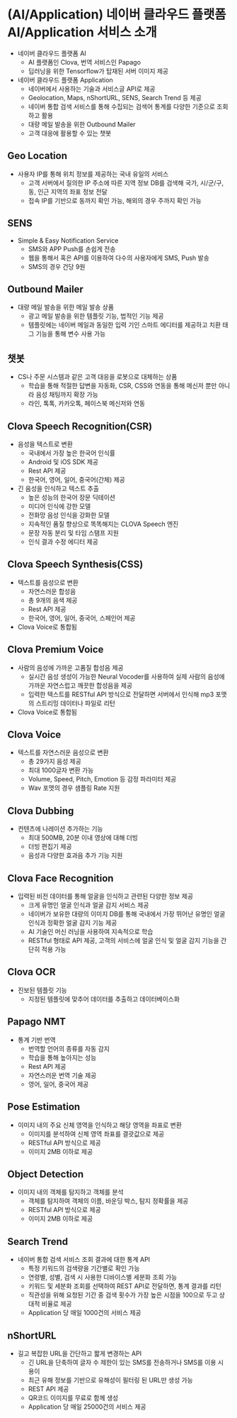# (AI/Application) 네이버 클라우드 플랫폼 AI/Application 서비스 소개
- 네이버 클라우드 플랫폼 AI
    - AI 플랫폼인 Clova, 번역 서비스인 Papago
    - 딥러닝을 위한 Tensorflow가 탑재된 서버 이미지 제공
- 네이버 클라우드 플랫폼 Application
    - 네이버에서 사용하는 기술과 서비스글 API로 제공
    - Geolocation, Maps, nShortURL, SENS, Search Trend 등 제공
    - 네이버 통합 검색 서비스를 통해 수집되는 검색어 통계를 다양한 기준으로 조회하고 활용
    - 대량 메일 발송을 위한 Outbound Mailer
    - 고객 대응에 활용할 수 있는 챗봇

## Geo Location
- 사용자 IP를 통해 위치 정보를 제공하는 국내 유일의 서비스
    - 고객 서버에서 질의한 IP 주소에 따른 지역 정보 DB를 검색해 국가, 시/군/구, 동, 인근 지역의 좌표 정보 전달
    - 접속 IP를 기반으로 동까지 확인 가능, 해외의 경우 주까지 확인 가능

## SENS
- Simple & Easy Notification Service
    - SMS와 APP Push를 손쉽게 전송
    - 웹을 통해서 혹은 API를 이용하여 다수의 사용자에게 SMS, Push 발송
    - SMS의 경우 건당 9원

## Outbound Mailer
- 대량 메일 발송을 위한 메일 발송 상품
    - 광고 메일 발송을 위한 템플릿 기능, 법적인 기능 제공
    - 템플릿에는 네이버 메일과 동일한 입력 기인 스마트 에디터를 제공하고 치환 태그 기능을 통해 변수 사용 가능

## 챗봇
- CS나 주문 시스템과 같은 고객 대응을 로봇으로 대체하는 상품
    - 학습을 통해 적절한 답변을 자동화, CSR, CSS와 연동을 통해 메신저 뿐만 아니라 음성 채팅까지 확장 가능
    - 라인, 톡톡, 카카오톡, 페이스북 메신저와 연동

## Clova Speech Recognition(CSR)
- 음성을 텍스트로 변환
    - 국내에서 가장 높은 한국어 인식률
    - Android 및 iOS SDK 제공
    - Rest API 제공
    - 한국어, 영어, 일어, 중국어(간체) 제공
- 긴 음성을 인식하고 텍스트 추출
    - 높은 성능의 한국어 장문 딕테이션
    - 미디어 인식에 강한 모델
    - 전화망 음성 인식을 강화한 모델
    - 지속적인 품질 향상으로 똑똑해지는 CLOVA Speech 엔진
    - 문장 자동 분리 및 타임 스탬프 지원
    - 인식 결과 수정 에디터 제공

## Clova Speech Synthesis(CSS)
- 텍스트를 음성으로 변환
    - 자연스러운 합성음
    - 총 9개의 음색 제공
    - Rest API 제공
    - 한국어, 영어, 일어, 중국어, 스페인어 제공
-  Clova Voice로 통합됨

## Clova Premium Voice
- 사람의 음성에 가까운 고품질 합성음 제공
    - 실시간 음성 생성이 가능한 Neural Vocoder를 사용하여 실제 사람의 음성에 가까운 자연스럽고 깨끗한 합성음을 제공
    - 입력한 텍스트를 RESTful API 방식으로 전달하면 서버에서 인식해 mp3 포맷의 스트리밍 데이터나 파일로 리턴
-  Clova Voice로 통합됨

## Clova Voice
- 텍스트를 자연스러운 음성으로 변환
    - 총 29가지 음성 제공
    - 최대 1000글자 변환 가능
    - Volume, Speed, Pitch, Emotion 등 감정 파라미터 제공
    - Wav 포맷의 경우 샘플링 Rate 지원

## Clova Dubbing
- 컨텐츠에 나레이션 추가하는 기능
    - 최대 500MB, 20분 이내 영상에 대해 더빙
    - 더빙 편집기 제공
    - 음성과 다양한 효과음 추가 기능 지원

## Clova Face Recognition
- 입력된 비전 데이터를 통해 얼굴을 인식하고 관련된 다양한 정보 제공
    - 크게 유명인 얼굴 인식과 얼굴 감지 서비스 제공
    - 네이버가 보유한 대량의 이미지 DB를 통해 국내에서 가장 뛰어난 유명인 얼굴 인식과 정확한 얼굴 감지 기능 제공
    - AI 기술인 머신 러닝을 사용하여 지속적으로 학습
    - RESTful 형태로 API 제공, 고객의 서비스에 얼굴 인식 및 얼굴 감지 기능을 간단히 적용 가능

## Clova OCR
- 진보된 템플릿 기능
    - 지정된 템플릿에 맞추어 데이터를 추출하고 데이터베이스화

## Papago NMT
- 통계 기반 번역
    - 번역할 언어의 종류를 자동 감지
    - 학습을 통해 높아지는 성능
    - Rest API 제공
    - 자연스러운 번역 기술 제공
    - 영어, 일어, 중국어 제공

## Pose Estimation
- 이미지 내의 주요 신체 영역을 인식하고 해당 영역을 좌표로 변환
    - 이미지를 분석하여 신체 영역 좌표를 결괏값으로 제공
    - RESTful API 방식으로 제공
    - 이미지 2MB 이하로 제공

## Object Detection
- 이미지 내의 객체를 탐지하고 객체를 분석
    - 객체를 탐지하여 객체의 이름, 바운딩 박스, 탐지 정확률을 제공
    - RESTful API 방식으로 제공
    - 이미지 2MB 이하로 제공

## Search Trend
- 네이버 통합 검색 서비스 조회 결과에 대한 통계 API
    - 특정 키워드의 검색량을 기간별로 확인 가능
    - 연령별, 성별, 검색 시 사용한 디바이스별 세분화 조회 가능
    - 키워드 및 세분화 조회를 선택하여 REST API로 전달하면, 통계 결과를 리턴
    - 직관성을 위해 요청된 기간 중 검색 횟수가 가장 높은 시점을 100으로 두고 상대적 비율로 제공
    - Application 당 매일 1000건의 서비스 제공

## nShortURL
- 길고 복잡한 URL을 간단하고 짧게 변경하는 API
    - 긴 URL을 단축하여 글자 수 제한이 있는 SMS를 전송하거나 SMS를 이용 시 용이
    - 최근 유해 정보를 기반으로 유해성이 필터링 된 URL만 생성 가능
    - REST API 제공
    - QR코드 이미지를 무료로 함께 생성
    - Application 당 매일 25000건의 서비스 제공